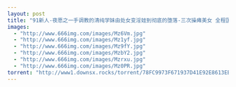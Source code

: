 ```yaml
---
layout: post
title: "91新人-夜愿之一手调教的清纯学妹由处女变淫娃到彻底的堕落-三次操瘫美女 全程国语\[MP4/276MB\]  "
images:
  - "http://www.666img.com/images/Mz6Vm.jpg"
  - "http://www.666img.com/images/Mz1yf.jpg"
  - "http://www.666img.com/images/Mz9fY.jpg"
  - "http://www.666img.com/images/MzbY2.jpg"
  - "http://www.666img.com/images/Mzrxu.jpg"
  - "http://www.666img.com/images/Mz0PR.jpg"
torrent: "http://www1.downsx.rocks/torrent/78FC9973F671937D41E92E8613EB9EA3B9693D95"
---
```

